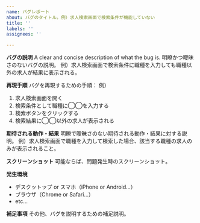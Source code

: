 ```yaml
---
name: バグレポート
about: バグのタイトル。例）求人検索画面で検索条件が機能していない
title: ''
labels: ''
assignees: ''

---
```


**バグの説明**
A clear and concise description of what the bug is.
明瞭かつ曖昧さのないバグの説明。
例）求人検索画面で検索条件に職種を入力しても職種以外の求人が結果に表示される。

**再現手順**
バグを再現するための手順：
例）
1. 求人検索画面を開く
2. 検索条件として職種に◯◯を入力する
3. 検索ボタンをクリックする
4. 検索結果に◯◯以外の求人が表示される

**期待される動作・結果**
明瞭で曖昧さのない期待される動作・結果に対する説明。
例）求人検索画面で職種を入力して検索した場合、該当する職種の求人のみが表示されること。

**スクリーンショット**
可能ならば、問題発生時のスクリーンショット。

**発生環境**
 - デスクットップ or スマホ（iPhone or Android...）
 - ブラウザ（Chrome or Safari...）
 - etc...

**補足事項**
その他、バグを説明するための補足説明。
